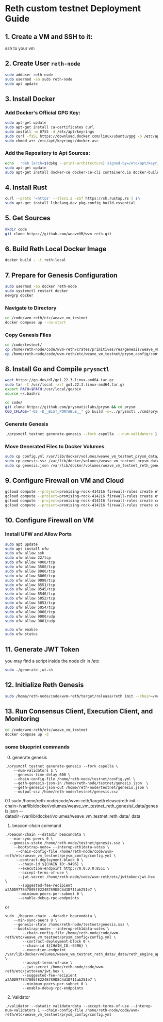 # Reth custom testnet Deployment Guide

## 1. Create a VM and SSH to it:

ssh to your vm

## 2. Create User `reth-node`
```bash
sudo adduser reth-node
sudo usermod -aG sudo reth-node
sudo apt update
```

## 3. Install Docker
### Add Docker's Official GPG Key:
```bash
sudo apt-get update
sudo apt-get install ca-certificates curl
sudo install -m 0755 -d /etc/apt/keyrings
sudo curl -fsSL https://download.docker.com/linux/ubuntu/gpg -o /etc/apt/keyrings/docker.asc
sudo chmod a+r /etc/apt/keyrings/docker.asc
```

### Add the Repository to Apt Sources:
```bash
echo   "deb [arch=$(dpkg --print-architecture) signed-by=/etc/apt/keyrings/docker.asc] https://download.docker.com/linux/ubuntu   $(. /etc/os-release && echo "$VERSION_CODENAME") stable" |   sudo tee /etc/apt/sources.list.d/docker.list > /dev/null
sudo apt-get update
sudo apt-get install docker-ce docker-ce-cli containerd.io docker-buildx-plugin docker-compose-plugin
```

## 4. Install Rust
```bash
curl --proto '=https' --tlsv1.2 -sSf https://sh.rustup.rs | sh
sudo apt-get install libclang-dev pkg-config build-essential
```

## 5. Get Sources
```bash
mkdir code
git clone https://github.com/weaveVM/wvm-reth.git
```

## 6. Build Reth Local Docker Image
```bash
docker build . -t reth:local
```

## 7. Prepare for Genesis Configuration
```bash
sudo usermod -aG docker reth-node
sudo systemctl restart docker
newgrp docker
```

### Navigate to Directory
```bash
cd /code/wvm-reth/etc/weave_vm_testnet
docker compose up --no-start
```

### Copy Genesis Files
```bash
cd /code/testnet/
cp /home/reth-node/code/wvm-reth/crates/primitives/res/genesis/weave_vm_testnet_v0.json genesis.json
cp /home/reth-node/code/wvm-reth/etc/weave_vm_testnet/prysm_config/config.yml .
```

## 8. Install Go and Compile `prysmctl`
```bash
wget https://go.dev/dl/go1.22.3.linux-amd64.tar.gz
sudo tar -C /usr/local -xzf go1.22.3.linux-amd64.tar.gz
export PATH=$PATH:/usr/local/go/bin
source ~/.bashrc

cd code/
git clone https://github.com/prysmaticlabs/prysm && cd prysm
CGO_CFLAGS="-O2 -D__BLST_PORTABLE__" go build -o=../prysmctl ./cmd/prysmctl
```

### Generate Genesis
```bash
./prysmctl testnet generate-genesis --fork capella  --num-validators 1     --genesis-time-delay 600     --chain-config-file /home/reth-node/testnet/config.yml     --geth-genesis-json-in /home/reth-node/testnet/genesis.json     --geth-genesis-json-out /home/reth-node/testnet/genesis.json     --output-ssz /home/reth-node/testnet/genesis.ssz
```

### Move Generated Files to Docker Volumes
```bash
sudo cp config.yml /var/lib/docker/volumes/weave_vm_testnet_prysm_data/_data/config.yml
sudo cp genesis.ssz /var/lib/docker/volumes/weave_vm_testnet_prysm_data/_data/genesis.ssz
sudo cp genesis.json /var/lib/docker/volumes/weave_vm_testnet_reth_genesis/_data/genesis.json
```

## 9. Configure Firewall on VM and Cloud
```bash
gcloud compute --project=promising-rock-414216 firewall-rules create eth-ports --description="ports open for monitoring and metrics" --direction=INGRESS --priority=1000 --network=default --action=ALLOW --rules=tcp:3000,9090
gcloud compute --project=promising-rock-414216 firewall-rules create eth-ports --description="ports open for monitoring and metrics" --direction=INGRESS --priority=1000 --network=default --action=ALLOW --rules=tcp:3000,9090
gcloud compute --project=promising-rock-414216 firewall-rules create consensus-ports --description="ports open for consensus" --direction=INGRESS --priority=1000 --network=default --action=ALLOW --rules=tcp:9000,udp:9000
gcloud compute --project=promising-rock-414216 firewall-rules create consensus-ports-quic --description="ports open for consensus quic" --direction=INGRESS --priority=1000 --network=default --action=ALLOW --rules=udp:9001

```

## 10. Configure Firewall on VM
### Install UFW and Allow Ports
```bash
sudo apt update
sudo apt install ufw
sudo ufw allow ssh
sudo ufw allow 22/tcp
sudo ufw allow 4000/tcp
sudo ufw allow 3500/tcp
sudo ufw allow 8080/tcp
sudo ufw allow 6060/tcp
sudo ufw allow 9090/tcp
sudo ufw allow 8551/tcp
sudo ufw allow 8545/tcp
sudo ufw allow 8546/tcp
sudo ufw allow 5052/tcp
sudo ufw allow 5053/tcp
sudo ufw allow 5054/tcp
sudo ufw allow 9000/tcp
sudo ufw allow 9000/udp
sudo ufw allow 9001/udp

sudo ufw enable
sudo ufw status


```

## 11. Generate JWT Token
you may find a script inside the node dir in /etc
```bash
sudo ./generate-jwt.sh
```

## 12. Initialize Reth Genesis
```bash
sudo /home/reth-node/code/wvm-reth/target/release/reth init --chain=/var/lib/docker/volumes/weave_vm_testnet_reth_genesis/_data/genesis.json --datadir=/var/lib/docker/volumes/weave_vm_testnet_reth_data/_data
```

## 13. Run Consensus Client, Execution Client, and Monitoring
```bash
cd /code/wvm-reth/etc/weave_vm_testnet
docker compose up -d
```

### some blueprint commands
0. generate genesis
```
./prysmctl testnet generate-genesis --fork capella \
    --num-validators 1 \
    --genesis-time-delay 600 \
    --chain-config-file /home/reth-node/testnet/config.yml \
    --geth-genesis-json-in /home/reth-node/testnet/genesis.json  \
    --geth-genesis-json-out /home/reth-node/testnet/genesis.json \
    --output-ssz /home/reth-node/testnet/genesis.ssz
```

0.1
sudo /home/reth-node/code/wvm-reth/target/release/reth init  --chain=/var/lib/docker/volumes/weave_vm_testnet_reth_genesis/_data/genesis.json --datadir=/var/lib/docker/volumes/weave_vm_testnet_reth_data/_data

1. beacon-chain command
```
./beacon-chain --datadir beacondata \
  --min-sync-peers 0 \
  --genesis-state /home/reth-node/testnet/genesis.ssz \
    --bootstrap-node= --interop-eth1data-votes \
     --chain-config-file /home/reth-node/code/wvm-reth/etc/weave_vm_testnet/prysm_config/config.yml \
     --contract-deployment-block 0 \
      --chain-id ${CHAIN_ID:-9496} \
      --execution-endpoint http://0.0.0.0:8551 \
      --accept-terms-of-use \
      --jwt-secret /home/reth-node/code/wvm-reth/etc/jwttoken/jwt.hex \
      --suggested-fee-recipient a2A0D977847805fE224B789D8C4d3D711ab251e7 \
      --minimum-peers-per-subnet 0 \
      --enable-debug-rpc-endpoints
```

or 
```
sudo ./beacon-chain --datadir beacondata \
    --min-sync-peers 0 \
    --genesis-state /home/reth-node/testnet/genesis.ssz \
    --bootstrap-node= --interop-eth1data-votes \
        --chain-config-file /home/reth-node/code/wvm-reth/etc/weave_vm_testnet/prysm_config/config.yml \
        --contract-deployment-block 0 \
        --chain-id ${CHAIN_ID:-9496} \
        --execution-endpoint /var/lib/docker/volumes/weave_vm_testnet_reth_data/_data/reth_engine_api.ipc \
        --accept-terms-of-use \
        --jwt-secret /home/reth-node/code/wvm-reth/etc/jwttoken/jwt.hex \
        --suggested-fee-recipient a2A0D977847805fE224B789D8C4d3D711ab251e7 \
        --minimum-peers-per-subnet 0 \
        --enable-debug-rpc-endpoints
```


2. Validator

```
./validator --datadir validatordata --accept-terms-of-use --interop-num-validators 1 --chain-config-file /home/reth-node/code/wvm-reth/etc/weave_vm_testnet/prysm_config/config.yml
```
